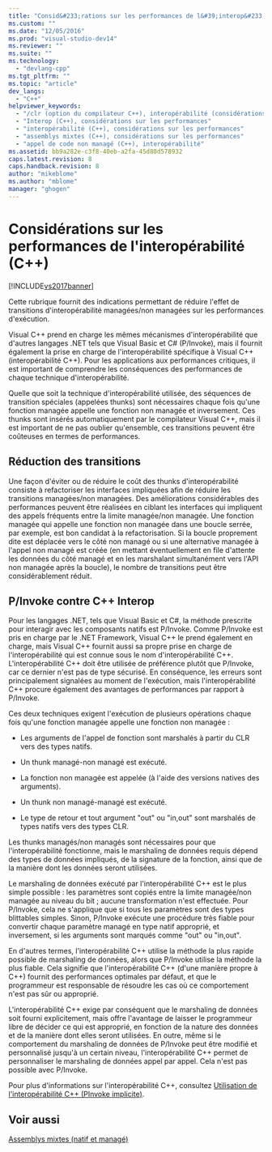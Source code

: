 ```yaml
---
title: "Consid&#233;rations sur les performances de l&#39;interop&#233;rabilit&#233; (C++) | Microsoft Docs"
ms.custom: ""
ms.date: "12/05/2016"
ms.prod: "visual-studio-dev14"
ms.reviewer: ""
ms.suite: ""
ms.technology: 
  - "devlang-cpp"
ms.tgt_pltfrm: ""
ms.topic: "article"
dev_langs: 
  - "C++"
helpviewer_keywords: 
  - "/clr (option du compilateur C++), interopérabilité (considérations sur les performances)"
  - "Interop (C++), considérations sur les performances"
  - "interopérabilité (C++), considérations sur les performances"
  - "assemblys mixtes (C++), considérations sur les performances"
  - "appel de code non managé (C++), interopérabilité"
ms.assetid: bb9a282e-c3f8-40eb-a2fa-45d80d578932
caps.latest.revision: 8
caps.handback.revision: 8
author: "mikeblome"
ms.author: "mblome"
manager: "ghogen"
---
```

# Consid&#233;rations sur les performances de l&#39;interop&#233;rabilit&#233; (C++)
[!INCLUDE[vs2017banner](../assembler/inline/includes/vs2017banner.md)]

Cette rubrique fournit des indications permettant de réduire l'effet de transitions d'interopérabilité managées\/non managées sur les performances d'exécution.  
  
 Visual C\+\+ prend en charge les mêmes mécanismes d'interopérabilité que d'autres langages .NET tels que Visual Basic et C\# \(P\/Invoke\), mais il fournit également la prise en charge de l'interopérabilité spécifique à Visual C\+\+ \(interopérabilité C\+\+\).  Pour les applications aux performances critiques, il est important de comprendre les conséquences des performances de chaque technique d'interopérabilité.  
  
 Quelle que soit la technique d'interopérabilité utilisée, des séquences de transition spéciales \(appelées thunks\) sont nécessaires chaque fois qu'une fonction managée appelle une fonction non managée et inversement.  Ces thunks sont insérés automatiquement par le compilateur Visual C\+\+, mais il est important de ne pas oublier qu'ensemble, ces transitions peuvent être coûteuses en termes de performances.  
  
## Réduction des transitions  
 Une façon d'éviter ou de réduire le coût des thunks d'interopérabilité consiste à refactoriser les interfaces impliquées afin de réduire les transitions managées\/non managées.  Des améliorations considérables des performances peuvent être réalisées en ciblant les interfaces qui impliquent des appels fréquents entre la limite managée\/non managée.  Une fonction managée qui appelle une fonction non managée dans une boucle serrée, par exemple, est bon candidat à la refactorisation.  Si la boucle proprement dite est déplacée vers le côté non managé ou si une alternative managée à l'appel non managé est créée \(en mettant éventuellement en file d'attente les données du côté managé et en les marshalant simultanément vers l'API non managée après la boucle\), le nombre de transitions peut être considérablement réduit.  
  
## P\/Invoke contre C\+\+ Interop  
 Pour les langages .NET, tels que Visual Basic et C\#, la méthode prescrite pour interagir avec les composants natifs est P\/Invoke.  Comme P\/Invoke est pris en charge par le .NET Framework, Visual C\+\+ le prend également en charge, mais Visual C\+\+ fournit aussi sa propre prise en charge de l'interopérabilité qui est connue sous le nom d'interopérabilité C\+\+.  L'interopérabilité C\+\+ doit être utilisée de préférence plutôt que P\/Invoke, car ce dernier n'est pas de type sécurisé.  En conséquence, les erreurs sont principalement signalées au moment de l'exécution, mais l'interopérabilité C\+\+ procure également des avantages de performances par rapport à P\/Invoke.  
  
 Ces deux techniques exigent l'exécution de plusieurs opérations chaque fois qu'une fonction managée appelle une fonction non managée :  
  
-   Les arguments de l'appel de fonction sont marshalés à partir du CLR vers des types natifs.  
  
-   Un thunk managé\-non managé est exécuté.  
  
-   La fonction non managée est appelée \(à l'aide des versions natives des arguments\).  
  
-   Un thunk non managé\-managé est exécuté.  
  
-   Le type de retour et tout argument "out" ou "in,out" sont marshalés de types natifs vers des types CLR.  
  
 Les thunks managés\/non managés sont nécessaires pour que l'interopérabilité fonctionne, mais le marshaling de données requis dépend des types de données impliqués, de la signature de la fonction, ainsi que de la manière dont les données seront utilisées.  
  
 Le marshaling de données exécuté par l'interopérabilité C\+\+ est le plus simple possible :  les paramètres sont copiés entre la limite managée\/non managée au niveau du bit ; aucune transformation n'est effectuée.  Pour P\/Invoke, cela ne s'applique que si tous les paramètres sont des types blittables simples.  Sinon, P\/Invoke exécute une procédure très fiable pour convertir chaque paramètre managé en type natif approprié, et inversement, si les arguments sont marqués comme "out" ou "in,out".  
  
 En d'autres termes, l'interopérabilité C\+\+ utilise la méthode la plus rapide possible de marshaling de données, alors que P\/Invoke  utilise la méthode la plus fiable.  Cela signifie que l'interopérabilité C\+\+ \(d'une manière propre à C\+\+\) fournit des performances optimales par défaut, et que le programmeur est responsable de résoudre les cas où ce comportement n'est pas sûr ou approprié.  
  
 L'interopérabilité C\+\+ exige par conséquent que le marshaling de données soit fourni explicitement, mais offre l'avantage de laisser le programmeur libre de décider ce qui est approprié, en fonction de la nature des données et de la manière dont elles seront utilisées.  En outre, même si le comportement du marshaling de données de P\/Invoke peut être modifié et personnalisé jusqu'à un certain niveau, l'interopérabilité C\+\+ permet de personnaliser le marshaling de données appel par appel.  Cela n'est pas possible avec P\/Invoke.  
  
 Pour plus d'informations sur l'interopérabilité C\+\+, consultez [Utilisation de l'interopérabilité C\+\+ \(PInvoke implicite\)](../dotnet/using-cpp-interop-implicit-pinvoke.md).  
  
## Voir aussi  
 [Assemblys mixtes \(natif et managé\)](../dotnet/mixed-native-and-managed-assemblies.md)